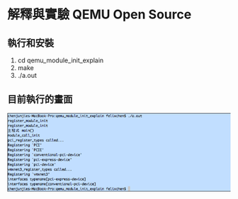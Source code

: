 # 解釋與實驗 QEMU Open Source

## 執行和安裝
1. cd qemu_module_init_explain
1. make
1. ./a.out


## 目前執行的畫面
![alt text](https://github.com/Phelis/qemu_module_init_explain/blob/master/snapshot.png)


